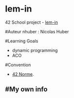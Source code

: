 # lem-in
42 School project - [lem-in](./subject/lem-in.pdf)<br />

#Auteur
nhuber : Nicolas Huber<br />

#Learning Goals
+ dynamic programming
+ ACO

#Convention
+ [42 Norme](./subject/norme.pdf).<br />

#My own info
- 
